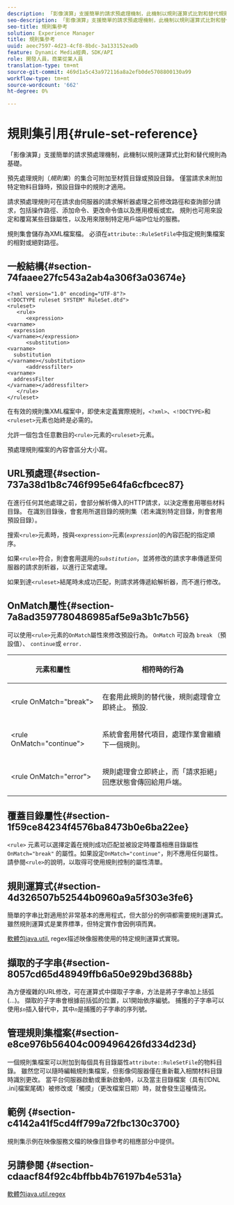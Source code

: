 ```yaml
---
description: 「影像演算」支援簡單的請求預處理機制，此機制以規則運算式比對和替代規則為基礎。
seo-description: 「影像演算」支援簡單的請求預處理機制，此機制以規則運算式比對和替代規則為基礎。
seo-title: 規則集參考
solution: Experience Manager
title: 規則集參考
uuid: aeec7597-4d23-4cf8-8bdc-3a133152eadb
feature: Dynamic Media經典，SDK/API
role: 開發人員，商業從業人員
translation-type: tm+mt
source-git-commit: 469d1a5c43a972116a8a2efb0de5708800130a99
workflow-type: tm+mt
source-wordcount: '662'
ht-degree: 0%

---
```



# 規則集引用{#rule-set-reference}

「影像演算」支援簡單的請求預處理機制，此機制以規則運算式比對和替代規則為基礎。

<!--<a id="section_F44601A65CE1451EAD0A449C66B773CC"></a>-->

預先處理規則（*規則集*）的集合可附加至材質目錄或預設目錄。 僅當請求未附加特定物料目錄時，預設目錄中的規則才適用。

請求預處理規則可在請求由伺服器的請求解析器處理之前修改路徑和查詢部分請求，包括操作路徑、添加命令、更改命令值以及應用模板或宏。 規則也可用來設定和覆寫某些目錄屬性，以及用來限制特定用戶端IP位址的服務。

規則集會儲存為XML檔案檔。 必須在`attribute::RuleSetFile`中指定規則集檔案的相對或絕對路徑。

## 一般結構{#section-74faaee27fc543a2ab4a306f3a03674e}

```
<?xml version="1.0" encoding="UTF-8"?>
<!DOCTYPE ruleset SYSTEM" RuleSet.dtd">
<ruleset>
   <rule>
      <expression>
<varname>
  expression
</varname></expression>
      <substitution>
<varname>
  substitution
</varname></substitution>
      <addressfilter>
<varname>
  addressFilter
</varname></addressfilter>
   </rule>
</ruleset>
```

在有效的規則集XML檔案中，即使未定義實際規則，`<?xml>`、`<!DOCTYPE>`和`<ruleset>`元素也始終是必需的。

允許一個包含任意數目的`<rule>`元素的`<ruleset>`元素。

預處理規則檔案的內容會區分大小寫。

## URL預處理{#section-737a38d1b8c746f995e64fa6cfbcec87}

在進行任何其他處理之前，會部分解析傳入的HTTP請求，以決定應套用哪些材料目錄。 在識別目錄後，會套用所選目錄的規則集（若未識別特定目錄，則會套用預設目錄）。

搜索`<rule>`元素時，按與`<expression>`元素(*`expression`*)的內容匹配的指定順序。

如果`<rule>`符合，則會套用選用的&#x200B;*`substitution`*，並將修改的請求字串傳遞至伺服器的請求剖析器，以進行正常處理。

如果到達`<ruleset>`結尾時未成功匹配，則請求將傳遞給解析器，而不進行修改。

## OnMatch屬性{#section-7a8ad3597780486985af5e9a3b1c7b56}

可以使用`<rule>`元素的`OnMatch`屬性來修改預設行為。 `OnMatch` 可設為 `break` （預設值）、 `continue`或  `error.`

<table id="table_4CABF55B33854A128D5F326B31C6C397"> 
 <thead> 
  <tr> 
   <th colname="col1" class="entry"> <p>元素和屬性 </p> </th> 
   <th colname="col2" class="entry"> <p>相符時的行為 </p> </th> 
  </tr> 
 </thead>
 <tbody> 
  <tr> 
   <td colname="col1"> <p><span class="codeph"> &lt;rule OnMatch="break"&gt;</span> </p> </td> 
   <td colname="col2"> <p>在套用此規則的替代後，規則處理會立即終止。 預設. </p> </td> 
  </tr> 
  <tr> 
   <td colname="col1"> <p><span class="codeph"> &lt;rule OnMatch="continue"&gt;</span> </p> </td> 
   <td colname="col2"> <p>系統會套用替代項目，處理作業會繼續下一個規則。 </p> </td> 
  </tr> 
  <tr> 
   <td colname="col1"> <p><span class="codeph"> &lt;rule OnMatch="error"&gt;</span> </p> </td> 
   <td colname="col2"> <p>規則處理會立即終止，而「請求拒絕」回應狀態會傳回給用戶端。 </p> </td> 
  </tr> 
 </tbody> 
</table>

## 覆蓋目錄屬性{#section-1f59ce84234f4576ba8473b0e6ba22ee}

`<rule>` 元素可以選擇定義在規則成功匹配並被設定時覆蓋相應目錄屬性 `OnMatch="break"` 的屬性。如果設定`OnMatch="continue"`，則不應用任何屬性。 請參閱`<rule>`的說明，以取得可使用規則控制的屬性清單。

## 規則運算式{#section-4d326507b52544b0960a9a5f303e3fe6}

簡單的字串比對適用於非常基本的應用程式，但大部分的例項都需要規則運算式。 雖然規則運算式是業界標準，但特定實作會因例項而異。

[軟體包java.util.](https://www2.cs.duke.edu/csed/java/jdk1.4.2/docs/api/) regex描述映像服務使用的特定規則運算式實現。

## 擷取的子字串{#section-8057cd65d48949ffb6a50e929bd3688b}

為方便複雜的URL修改，可在運算式中擷取子字串，方法是將子字串加上括弧(...)。 擷取的子字串會根據前括弧的位置，以1開始依序編號。 捕獲的子字串可以使用&#x200B;*`$n`*&#x200B;插入替代中，其中&#x200B;*`n`*&#x200B;是捕獲的子字串的序列號。

## 管理規則集檔案{#section-e8ce976b56404c009496426fd334d23d}

一個規則集檔案可以附加到每個具有目錄屬性`attribute::RuleSetFile`的物料目錄。 雖然您可以隨時編輯規則集檔案，但影像伺服器僅在重新載入相關材料目錄時識別更改。 當平台伺服器啟動或重新啟動時，以及當主目錄檔案（具有[!DNL .ini]檔案尾碼）被修改或「觸摸」（更改檔案日期）時，就會發生這種情況。

## 範例 {#section-c4142a41f5cd4ff799a72fbc130c3700}

規則集示例在映像服務文檔的映像目錄參考的相應部分中提供。

## 另請參閱 {#section-cdaacf84f92c4bffbb4b76197b4e531a}

[軟體包java.util.regex](https://www2.cs.duke.edu/csed/java/jdk1.4.2/docs/api/)
